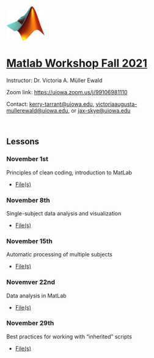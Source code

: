 <img src="assets/img/Matlab_Logo.png" width="100" height="90" class="inline"/>

# [Matlab Workshop Fall 2021](https://uihackyhour.github.io/matlabfall2021)

Instructor: Dr. Victoria A. Müller Ewald

Zoom link: https://uiowa.zoom.us/j/99106981110

Contact: kerry-tarrant@uiowa.edu, victoriaaugusta-mullerewald@uiowa.edu, or jax-skye@uiowa.edu

<br>

## Lessons

### November 1st
Principles of clean coding, introduction to MatLab
* <a href="https://downgit.github.io/#/home?url=https://github.com/UIHackyHour/matlabfall2021/tree/master/nov1" target="blank">File(s)</a>

### November 8th
Single-subject data analysis and visualization
* <a href="https://downgit.github.io/#/home?url=https://github.com/UIHackyHour/matlabfall2021/tree/master/nov8" download="download">File(s)</a>

### November 15th
Automatic processing of multiple subjects
* <a href="https://github.com/UIHackyHour/matlabfall2021/tree/master/nov15" download="download">File(s)</a>

### Novemver 22nd
Data analysis in MatLab
* <a href="https://github.com/UIHackyHour/matlabfall2021/tree/master/nov22" download="download">File(s)</a>

### November 29th
Best practices for working with “inherited” scripts
* <a href="https://github.com/UIHackyHour/matlabfall2021/tree/master/nov29" download="download">File(s)</a>

<br>
<br>
<br>
<br>
<br>
<br>
<br>
<br>
<br>

